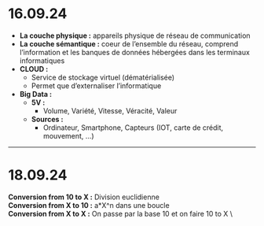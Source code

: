 # 16.09.24

- **La couche physique :** appareils physique de réseau de communication
- **La couche sémantique :** coeur de l’ensemble du réseau, comprend l’information et les banques de données hébergées dans les terminaux informatiques
- **CLOUD :**
  - Service de stockage virtuel (dématérialisée)
  - Permet que d’externaliser l’informatique
- **Big Data :**
  - **5V :**
    - Volume, Variété, Vitesse, Véracité, Valeur
  - **Sources :**
    - Ordinateur, Smartphone, Capteurs (IOT, carte de crédit, mouvement, …)

---

# 18.09.24

**Conversion from 10 to X :** Division euclidienne \
**Conversion from X to 10 :** a*X^n dans une boucle \
**Conversion from X to X :** On passe par la base 10 et on faire 10 to X \
